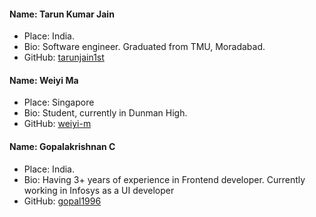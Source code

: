 #### Name: Tarun Kumar Jain
 - Place: India.
 - Bio: Software engineer. Graduated from TMU, Moradabad.
 - GitHub: [tarunjain1st](https://github.com/tarunjain1st)


#### Name: Weiyi Ma
- Place: Singapore
- Bio: Student, currently in Dunman High.
- GitHub: [weiyi-m](https://github.com/weiyi-m)

#### Name: Gopalakrishnan C
 - Place: India.
 - Bio: Having 3+ years of experience in Frontend developer. Currently working in Infosys as a UI developer
 - GitHub: [gopal1996](https://github.com/gopal1996)
